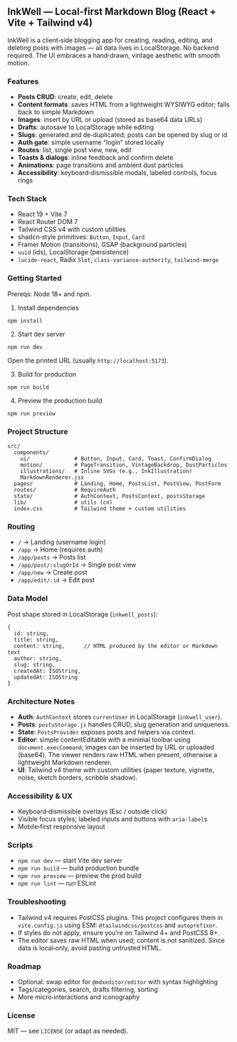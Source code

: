 ## InkWell — Local‑first Markdown Blog (React + Vite + Tailwind v4)

InkWell is a client‑side blogging app for creating, reading, editing, and deleting posts with images — all data lives in LocalStorage. No backend required. The UI embraces a hand‑drawn, vintage aesthetic with smooth motion.

### Features

- **Posts CRUD**: create, edit, delete
- **Content formats**: saves HTML from a lightweight WYSIWYG editor; falls back to simple Markdown
- **Images**: insert by URL or upload (stored as base64 data URLs)
- **Drafts**: autosave to LocalStorage while editing
- **Slugs**: generated and de‑duplicated; posts can be opened by slug or id
- **Auth gate**: simple username “login” stored locally
- **Routes**: list, single post view, new, edit
- **Toasts & dialogs**: inline feedback and confirm delete
- **Animations**: page transitions and ambient dust particles
- **Accessibility**: keyboard‑dismissible modals, labeled controls, focus rings

### Tech Stack

- React 19 + Vite 7
- React Router DOM 7
- Tailwind CSS v4 with custom utilities
- shadcn‑style primitives: `Button`, `Input`, `Card`
- Framer Motion (transitions), GSAP (background particles)
- `uuid` (ids), LocalStorage (persistence)
- `lucide-react`, Radix `Slot`, `class-variance-authority`, `tailwind-merge`

### Getting Started

Prereqs: Node 18+ and npm.

1. Install dependencies

```
npm install
```

2. Start dev server

```
npm run dev
```

Open the printed URL (usually `http://localhost:5173`).

3. Build for production

```
npm run build
```

4. Preview the production build

```
npm run preview
```

### Project Structure

```
src/
  components/
    ui/              # Button, Input, Card, Toast, ConfirmDialog
    motion/          # PageTransition, VintageBackdrop, DustParticles
    illustrations/   # Inline SVGs (e.g., InkIllustration)
    MarkdownRenderer.jsx
  pages/             # Landing, Home, PostsList, PostView, PostForm
  routes/            # RequireAuth
  state/             # AuthContext, PostsContext, postsStorage
  lib/               # utils (cn)
  index.css          # Tailwind theme + custom utilities
```

### Routing

- `/` → Landing (username login)
- `/app` → Home (requires auth)
- `/app/posts` → Posts list
- `/app/post/:slugOrId` → Single post view
- `/app/new` → Create post
- `/app/edit/:id` → Edit post

### Data Model

Post shape stored in LocalStorage (`inkwell_posts`):

```
{
  id: string,
  title: string,
  content: string,      // HTML produced by the editor or Markdown text
  author: string,
  slug: string,
  createdAt: ISOString,
  updatedAt: ISOString
}
```

### Architecture Notes

- **Auth**: `AuthContext` stores `currentUser` in LocalStorage (`inkwell_user`).
- **Posts**: `postsStorage.js` handles CRUD, slug generation and uniqueness.
- **State**: `PostsProvider` exposes posts and helpers via context.
- **Editor**: simple contentEditable with a minimal toolbar using `document.execCommand`; images can be inserted by URL or uploaded (base64). The viewer renders raw HTML when present, otherwise a lightweight Markdown renderer.
- **UI**: Tailwind v4 theme with custom utilities (paper texture, vignette, noise, sketch borders, scribble shadow).

### Accessibility & UX

- Keyboard‑dismissible overlays (Esc / outside click)
- Visible focus styles; labeled inputs and buttons with `aria-label`s
- Mobile‑first responsive layout

### Scripts

- `npm run dev` — start Vite dev server
- `npm run build` — build production bundle
- `npm run preview` — preview the prod build
- `npm run lint` — run ESLint

### Troubleshooting

- Tailwind v4 requires PostCSS plugins. This project configures them in `vite.config.js` using ESM: `@tailwindcss/postcss` and `autoprefixer`.
- If styles do not apply, ensure you’re on Tailwind 4+ and PostCSS 8+.
- The editor saves raw HTML when used; content is not sanitized. Since data is local‑only, avoid pasting untrusted HTML.

### Roadmap

- Optional: swap editor for `@mdxeditor/editor` with syntax highlighting
- Tags/categories, search, drafts filtering, sorting
- More micro‑interactions and iconography

### License

MIT — see `LICENSE` (or adapt as needed).
